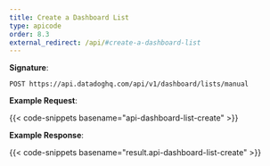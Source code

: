 ```yaml
---
title: Create a Dashboard List
type: apicode
order: 8.3
external_redirect: /api/#create-a-dashboard-list
---
```


**Signature**:

`POST https://api.datadoghq.com/api/v1/dashboard/lists/manual`

**Example Request**:

{{< code-snippets basename="api-dashboard-list-create" >}}

**Example Response**:

{{< code-snippets basename="result.api-dashboard-list-create" >}}

